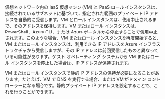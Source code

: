 仮想ネットワーク内の IaaS 仮想マシン (VM) と PaaS ロール インスタンスは、接続されているサブネットに基づいて、指定された範囲のプライベート IP アドレスを自動的に受信します。VM とロール インスタンスは、使用中止されるまで、そのアドレスを保持します。VM またはロール インスタンスは、PowerShell、Azure CLI、または Azure ポータルから停止することで使用中止されます。このような場合、VM またはロール インスタンスを再度開始すると、VM またはロール インスタンスは、利用できる IP アドレスを Azure インフラストラクチャから受信しますが、その IP アドレスは前回受信したものと異なっている可能性があります。ゲスト オペレーティング システムから VM またはロール インスタンスを停止した場合は、IP アドレスが保持されます。

VM またはロール インスタンスで静的 IP アドレスの保持が必要になることがあります。たとえば、VM で DNS を実行する場合、または VM がドメイン コントローラーになる場合です。静的プライベート IP アドレスを設定することで、これを行うことができます。

<!---HONumber=Oct15_HO3-->